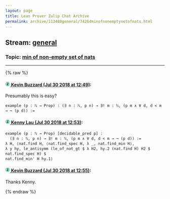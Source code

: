 ```yaml
---
layout: page
title: Lean Prover Zulip Chat Archive 
permalink: archive/113488general/74264minofnonemptysetofnats.html
---
```


## Stream: [general](index.html)
### Topic: [min of non-empty set of nats](74264minofnonemptysetofnats.html)

---


{% raw %}
#### [![Click to go to Zulip](../../assets/img/zulip2.png) Kevin Buzzard (Jul 30 2018 at 12:49)](https://leanprover.zulipchat.com/#narrow/stream/113488-general/topic/min%20of%20non-empty%20set%20of%20nats/near/130570396):
Presumably this is easy?

```lean
example (p : ℕ → Prop) : (∃ n : ℕ, p n) → ∃! m : ℕ, (p m ∧ ∀ d, d < m → ¬ (p d)) :=
```

#### [![Click to go to Zulip](../../assets/img/zulip2.png) Kenny Lau (Jul 30 2018 at 12:53)](https://leanprover.zulipchat.com/#narrow/stream/113488-general/topic/min%20of%20non-empty%20set%20of%20nats/near/130570547):
```lean
example (p : ℕ → Prop) [decidable_pred p] :
  (∃ n : ℕ, p n) → ∃! m : ℕ, (p m ∧ ∀ d, d < m → ¬ (p d)) :=
λ H, ⟨nat.find H, ⟨nat.find_spec H, λ _, nat.find_min H⟩,
λ y hy, le_antisymm (le_of_not_gt $ λ H2, hy.2 (nat.find H) H2 $ nat.find_spec H) $
nat.find_min' H hy.1⟩
```

#### [![Click to go to Zulip](../../assets/img/zulip2.png) Kevin Buzzard (Jul 30 2018 at 12:55)](https://leanprover.zulipchat.com/#narrow/stream/113488-general/topic/min%20of%20non-empty%20set%20of%20nats/near/130570608):
Thanks Kenny.


{% endraw %}

